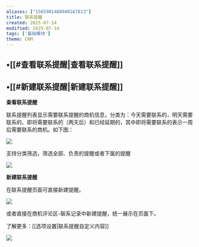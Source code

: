 ```yaml
---
aliases: ["1585901488040167013"]
title: 联系提醒
created: 2025-07-14
modified: 2025-07-14
tags: ['基础模块']
theme: CRM
---
```


## •[[#查看联系提醒|查看联系提醒]]

## •[[#新建联系提醒|新建联系提醒]]

**查看联系提醒**

联系提醒列表显示需要联系提醒的商机信息，分类为：今天需要联系的，明天需要联系的、即将需要联系的（两天后）和已经延期的，其中即将需要联系的表示一周后需要联系的商机。如下图：

![](50c71cd8f4ea56623de1aa6218b185f3.jpg)

支持分类筛选，筛选全部、负责的提醒或者下属的提醒

![](93fbc9c6f176363d2f1344920b40980d.jpg)

**新建联系提醒**

在联系提醒页面可直接新建提醒。

![](db3e5194aebb8ad99391e5bf1f7dbc00.jpg)

或者直接在商机评论区-联系记录中新建提醒，统一展示在页面下。

了解更多：[[选项设置|联系提醒自定义内容]]

![](3d11fa3a4ab6421158cc1d2b5d401d30.jpg)